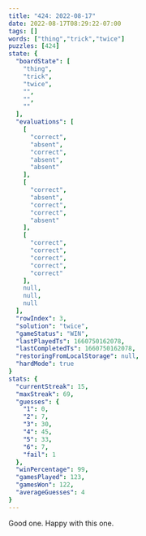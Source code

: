 ```yaml
---
title: "424: 2022-08-17"
date: 2022-08-17T08:29:22-07:00
tags: []
words: ["thing","trick","twice"]
puzzles: [424]
state: {
  "boardState": [
    "thing",
    "trick",
    "twice",
    "",
    "",
    ""
  ],
  "evaluations": [
    [
      "correct",
      "absent",
      "correct",
      "absent",
      "absent"
    ],
    [
      "correct",
      "absent",
      "correct",
      "correct",
      "absent"
    ],
    [
      "correct",
      "correct",
      "correct",
      "correct",
      "correct"
    ],
    null,
    null,
    null
  ],
  "rowIndex": 3,
  "solution": "twice",
  "gameStatus": "WIN",
  "lastPlayedTs": 1660750162078,
  "lastCompletedTs": 1660750162078,
  "restoringFromLocalStorage": null,
  "hardMode": true
}
stats: {
  "currentStreak": 15,
  "maxStreak": 69,
  "guesses": {
    "1": 0,
    "2": 7,
    "3": 30,
    "4": 45,
    "5": 33,
    "6": 7,
    "fail": 1
  },
  "winPercentage": 99,
  "gamesPlayed": 123,
  "gamesWon": 122,
  "averageGuesses": 4
}
---
```


<!-- more -->
Good one. Happy with this one. 

